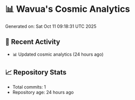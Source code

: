 # 📊 Wavua's Cosmic Analytics
Generated on: Sat Oct 11 09:18:31 UTC 2025

## 🚀 Recent Activity
- 📊 Updated cosmic analytics (24 hours ago)
## 📈 Repository Stats
- Total commits: 1
- Repository age: 24 hours ago
